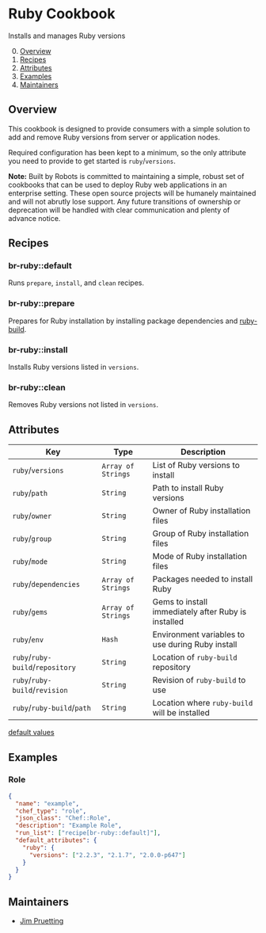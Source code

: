 # Ruby Cookbook

Installs and manages Ruby versions

0. [Overview](#overview)
0. [Recipes](#recipes)
0. [Attributes](#attributes)
0. [Examples](#examples)
0. [Maintainers](#maintainers)

## Overview

This cookbook is designed to provide consumers with a simple solution to add and remove Ruby versions from server or application nodes.

Required configuration has been kept to a minimum, so the only attribute you need to provide to get started is `ruby`/`versions`.

**Note:** Built by Robots is committed to maintaining a simple, robust set of cookbooks that can be used to deploy Ruby web applications in an enterprise setting. These open source projects will be humanely maintained and will not abrutly lose support. Any future transitions of ownership or deprecation will be handled with clear communication and plenty of advance notice.

## Recipes

### br-ruby::default

Runs `prepare`, `install`, and `clean` recipes.

### br-ruby::prepare

Prepares for Ruby installation by installing package dependencies and [ruby-build][ruby-build].

### br-ruby::install

Installs Ruby versions listed in `versions`.

### br-ruby::clean

Removes Ruby versions not listed in `versions`.

## Attributes

| Key | Type | Description |
|-----|------|-------------|
| `ruby`/`versions` | `Array of Strings` | List of Ruby versions to install |
| `ruby`/`path` | `String` | Path to install Ruby versions |
| `ruby`/`owner` | `String` | Owner of Ruby installation files |
| `ruby`/`group` | `String` | Group of Ruby installation files |
| `ruby`/`mode` | `String` | Mode of Ruby installation files |
| `ruby`/`dependencies` | `Array of Strings` | Packages needed to install Ruby |
| `ruby`/`gems` | `Array of Strings` | Gems to install immediately after Ruby is installed |
| `ruby`/`env` | `Hash` | Environment variables to use during Ruby install |
| `ruby`/`ruby-build`/`repository` | `String` | Location of `ruby-build` repository  |
| `ruby`/`ruby-build`/`revision` | `String` | Revision of `ruby-build` to use |
| `ruby`/`ruby-build`/`path` | `String` | Location where `ruby-build` will be installed |

[default values](attributes/default.rb)

## Examples

### Role

```json
{
  "name": "example",
  "chef_type": "role",
  "json_class": "Chef::Role",
  "description": "Example Role",
  "run_list": ["recipe[br-ruby::default]"],
  "default_attributes": {
    "ruby": {
      "versions": ["2.2.3", "2.1.7", "2.0.0-p647"]
    }
  }
}
```

## Maintainers

* [Jim Pruetting](https://github.com/jpruetting)

[ruby-build]: https://github.com/sstephenson/ruby-build

